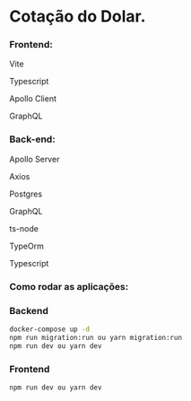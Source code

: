 # Cotação do Dolar.

### Frontend: 

Vite

Typescript

Apollo Client

GraphQL

### Back-end:

Apollo Server

Axios

Postgres

GraphQL

ts-node

TypeOrm

Typescript

### Como rodar as aplicações:

### Backend

```bash
docker-compose up -d
npm run migration:run ou yarn migration:run
npm run dev ou yarn dev
```

### Frontend

```bash
npm run dev ou yarn dev
```
